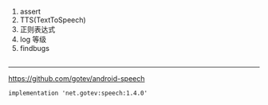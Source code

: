 1. assert
2. TTS(TextToSpeech)
3. 正则表达式
4. log  等级
5. findbugs



## 

---


<https://github.com/gotev/android-speech>

```
implementation 'net.gotev:speech:1.4.0'
```


